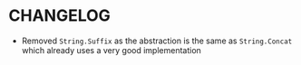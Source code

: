 # CHANGELOG

* Removed `String.Suffix` as the abstraction is the same as `String.Concat` which already uses a very good implementation
